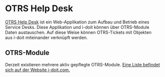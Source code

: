 # OTRS Help Desk

[OTRS Help Desk](https://www.otrs.com/) ist ein Web-Applikation zum Aufbau und Betrieb eines Service Desks. Diese Applikation und i-doit können über OTRS-Module Daten austauschen. Auf diese Weise können OTRS-Tickets mit Objekten aus i-doit miteinander verknüpft werden.

## OTRS-Module

Derzeit existieren mehrere aktiv gepflegte OTRS-Module. [Eine Liste befindet sich auf der Website i-doit.com.](https://www.i-doit.com/produkte/add-ons/)
